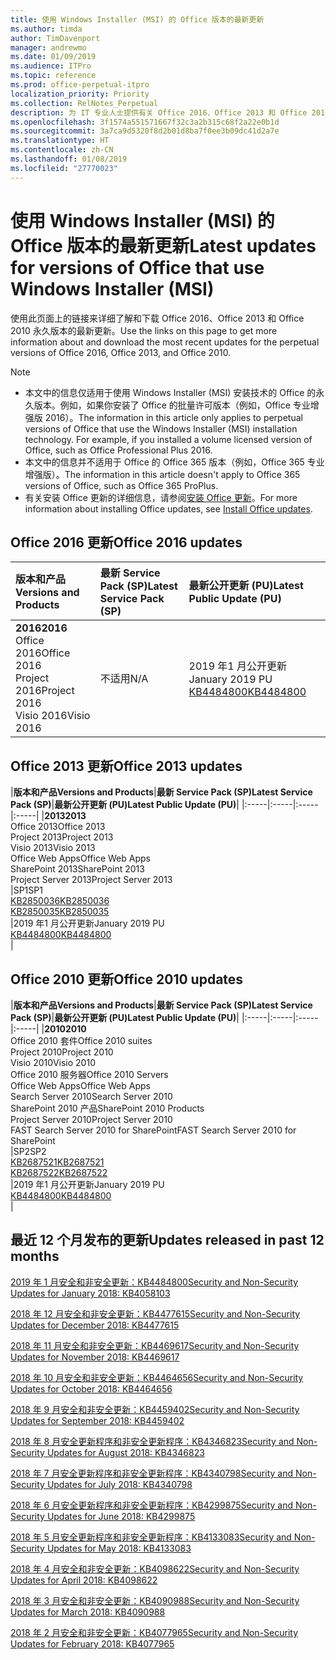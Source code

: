 ```yaml
---
title: 使用 Windows Installer (MSI) 的 Office 版本的最新更新
ms.author: timda
author: TimDavenport
manager: andrewmo
ms.date: 01/09/2019
ms.audience: ITPro
ms.topic: reference
ms.prod: office-perpetual-itpro
localization_priority: Priority
ms.collection: RelNotes_Perpetual
description: 为 IT 专业人士提供有关 Office 2016、Office 2013 和 Office 2010 永久版本的最新更新信息的链接
ms.openlocfilehash: 3f1574a551571667f32c3a2b315c68f2a22e0b1d
ms.sourcegitcommit: 3a7ca9d5320f8d2b01d8ba7f0ee3b09dc41d2a7e
ms.translationtype: HT
ms.contentlocale: zh-CN
ms.lasthandoff: 01/08/2019
ms.locfileid: "27770023"
---
```

# <a name="latest-updates-for-versions-of-office-that-use-windows-installer-msi"></a><span data-ttu-id="36110-103">使用 Windows Installer (MSI) 的 Office 版本的最新更新</span><span class="sxs-lookup"><span data-stu-id="36110-103">Latest updates for versions of Office that use Windows Installer (MSI)</span></span>

<span data-ttu-id="36110-104">使用此页面上的链接来详细了解和下载 Office 2016、Office 2013 和 Office 2010 永久版本的最新更新。</span><span class="sxs-lookup"><span data-stu-id="36110-104">Use the links on this page to get more information about and download the most recent updates for the perpetual versions of Office 2016, Office 2013, and Office 2010.</span></span>
  
 
> [!NOTE]
> - <span data-ttu-id="36110-p101">本文中的信息仅适用于使用 Windows Installer (MSI) 安装技术的 Office 的永久版本。例如，如果你安装了 Office 的批量许可版本（例如，Office 专业增强版 2016）。</span><span class="sxs-lookup"><span data-stu-id="36110-p101">The information in this article only applies to perpetual versions of Office that use the Windows Installer (MSI) installation technology. For example, if you installed a volume licensed version of Office, such as Office Professional Plus 2016.</span></span>
> - <span data-ttu-id="36110-107">本文中的信息并不适用于 Office 的 Office 365 版本（例如，Office 365 专业增强版）。</span><span class="sxs-lookup"><span data-stu-id="36110-107">The information in this article doesn't apply to Office 365 versions of Office, such as Office 365 ProPlus.</span></span>
> - <span data-ttu-id="36110-108">有关安装 Office 更新的详细信息，请参阅[安装 Office 更新](https://support.office.com/article/2ab296f3-7f03-43a2-8e50-46de917611c5)。</span><span class="sxs-lookup"><span data-stu-id="36110-108">For more information about installing Office updates, see [Install Office updates](https://support.office.com/article/2ab296f3-7f03-43a2-8e50-46de917611c5).</span></span> 


## <a name="office-2016-updates"></a><span data-ttu-id="36110-109">Office 2016 更新</span><span class="sxs-lookup"><span data-stu-id="36110-109">Office 2016 updates</span></span>

|<span data-ttu-id="36110-110">**版本和产品**</span><span class="sxs-lookup"><span data-stu-id="36110-110">**Versions and Products**</span></span>|<span data-ttu-id="36110-111">**最新 Service Pack (SP)**</span><span class="sxs-lookup"><span data-stu-id="36110-111">**Latest Service Pack (SP)**</span></span>|<span data-ttu-id="36110-112">**最新公开更新 (PU)**</span><span class="sxs-lookup"><span data-stu-id="36110-112">**Latest Public Update (PU)**</span></span>|
|:-----|:-----|:-----|
|<span data-ttu-id="36110-113">**2016**</span><span class="sxs-lookup"><span data-stu-id="36110-113">**2016**</span></span> <br/> <span data-ttu-id="36110-114">Office 2016</span><span class="sxs-lookup"><span data-stu-id="36110-114">Office 2016</span></span>  <br/> <span data-ttu-id="36110-115">Project 2016</span><span class="sxs-lookup"><span data-stu-id="36110-115">Project 2016</span></span>  <br/> <span data-ttu-id="36110-116">Visio 2016</span><span class="sxs-lookup"><span data-stu-id="36110-116">Visio 2016</span></span>  <br/> |<span data-ttu-id="36110-117">不适用</span><span class="sxs-lookup"><span data-stu-id="36110-117">N/A</span></span>  <br/> |<span data-ttu-id="36110-118">2019 年1 月公开更新</span><span class="sxs-lookup"><span data-stu-id="36110-118">January 2019 PU</span></span>  <br/> [<span data-ttu-id="36110-119">KB4484800</span><span class="sxs-lookup"><span data-stu-id="36110-119">KB4484800</span></span>](https://support.microsoft.com/help/4484800) <br/> |
   
## <a name="office-2013-updates"></a><span data-ttu-id="36110-120">Office 2013 更新</span><span class="sxs-lookup"><span data-stu-id="36110-120">Office 2013 updates</span></span>

|<span data-ttu-id="36110-121">**版本和产品**</span><span class="sxs-lookup"><span data-stu-id="36110-121">**Versions and Products**</span></span>|<span data-ttu-id="36110-122">**最新 Service Pack (SP)**</span><span class="sxs-lookup"><span data-stu-id="36110-122">**Latest Service Pack (SP)**</span></span>|<span data-ttu-id="36110-123">**最新公开更新 (PU)**</span><span class="sxs-lookup"><span data-stu-id="36110-123">**Latest Public Update (PU)**</span></span>|
|:-----|:-----|:-----|:-----|
|<span data-ttu-id="36110-124">**2013**</span><span class="sxs-lookup"><span data-stu-id="36110-124">**2013**</span></span> <br/> <span data-ttu-id="36110-125">Office 2013</span><span class="sxs-lookup"><span data-stu-id="36110-125">Office 2013</span></span>  <br/> <span data-ttu-id="36110-126">Project 2013</span><span class="sxs-lookup"><span data-stu-id="36110-126">Project 2013</span></span>  <br/> <span data-ttu-id="36110-127">Visio 2013</span><span class="sxs-lookup"><span data-stu-id="36110-127">Visio 2013</span></span>  <br/> <span data-ttu-id="36110-128">Office Web Apps</span><span class="sxs-lookup"><span data-stu-id="36110-128">Office Web Apps</span></span>  <br/> <span data-ttu-id="36110-129">SharePoint 2013</span><span class="sxs-lookup"><span data-stu-id="36110-129">SharePoint 2013</span></span>  <br/> <span data-ttu-id="36110-130">Project Server 2013</span><span class="sxs-lookup"><span data-stu-id="36110-130">Project Server 2013</span></span>  <br/> |<span data-ttu-id="36110-131">SP1</span><span class="sxs-lookup"><span data-stu-id="36110-131">SP1</span></span> <br/> [<span data-ttu-id="36110-132">KB2850036</span><span class="sxs-lookup"><span data-stu-id="36110-132">KB2850036</span></span>](https://support.microsoft.com/kb/2850036) <br/>[<span data-ttu-id="36110-133">KB2850035</span><span class="sxs-lookup"><span data-stu-id="36110-133">KB2850035</span></span>](https://support.microsoft.com/kb/2850035) <br/> |<span data-ttu-id="36110-134">2019 年1 月公开更新</span><span class="sxs-lookup"><span data-stu-id="36110-134">January 2019 PU</span></span>  <br/> [<span data-ttu-id="36110-135">KB4484800</span><span class="sxs-lookup"><span data-stu-id="36110-135">KB4484800</span></span>](https://support.microsoft.com/help/4484800) <br/> |
   
## <a name="office-2010-updates"></a><span data-ttu-id="36110-136">Office 2010 更新</span><span class="sxs-lookup"><span data-stu-id="36110-136">Office 2010 updates</span></span>

|<span data-ttu-id="36110-137">**版本和产品**</span><span class="sxs-lookup"><span data-stu-id="36110-137">**Versions and Products**</span></span>|<span data-ttu-id="36110-138">**最新 Service Pack (SP)**</span><span class="sxs-lookup"><span data-stu-id="36110-138">**Latest Service Pack (SP)**</span></span>|<span data-ttu-id="36110-139">**最新公开更新 (PU)**</span><span class="sxs-lookup"><span data-stu-id="36110-139">**Latest Public Update (PU)**</span></span>|
|:-----|:-----|:-----|:-----|
|<span data-ttu-id="36110-140">**2010**</span><span class="sxs-lookup"><span data-stu-id="36110-140">**2010**</span></span> <br/> <span data-ttu-id="36110-141">Office 2010 套件</span><span class="sxs-lookup"><span data-stu-id="36110-141">Office 2010 suites</span></span>  <br/> <span data-ttu-id="36110-142">Project 2010</span><span class="sxs-lookup"><span data-stu-id="36110-142">Project 2010</span></span>  <br/> <span data-ttu-id="36110-143">Visio 2010</span><span class="sxs-lookup"><span data-stu-id="36110-143">Visio 2010</span></span>  <br/> <span data-ttu-id="36110-144">Office 2010 服务器</span><span class="sxs-lookup"><span data-stu-id="36110-144">Office 2010 Servers</span></span>  <br/> <span data-ttu-id="36110-145">Office Web Apps</span><span class="sxs-lookup"><span data-stu-id="36110-145">Office Web Apps</span></span>  <br/> <span data-ttu-id="36110-146">Search Server 2010</span><span class="sxs-lookup"><span data-stu-id="36110-146">Search Server 2010</span></span>  <br/> <span data-ttu-id="36110-147">SharePoint 2010 产品</span><span class="sxs-lookup"><span data-stu-id="36110-147">SharePoint 2010 Products</span></span>  <br/> <span data-ttu-id="36110-148">Project Server 2010</span><span class="sxs-lookup"><span data-stu-id="36110-148">Project Server 2010</span></span>  <br/> <span data-ttu-id="36110-149">FAST Search Server 2010 for SharePoint</span><span class="sxs-lookup"><span data-stu-id="36110-149">FAST Search Server 2010 for SharePoint</span></span>  <br/> |<span data-ttu-id="36110-150">SP2</span><span class="sxs-lookup"><span data-stu-id="36110-150">SP2</span></span> <br/>[<span data-ttu-id="36110-151">KB2687521</span><span class="sxs-lookup"><span data-stu-id="36110-151">KB2687521</span></span>](https://support.microsoft.com/kb/2687521) <br/> [<span data-ttu-id="36110-152">KB2687522</span><span class="sxs-lookup"><span data-stu-id="36110-152">KB2687522</span></span>](https://support.microsoft.com/kb/2687522) <br/> |<span data-ttu-id="36110-153">2019 年1 月公开更新</span><span class="sxs-lookup"><span data-stu-id="36110-153">January 2019 PU</span></span> <br/>[<span data-ttu-id="36110-154">KB4484800</span><span class="sxs-lookup"><span data-stu-id="36110-154">KB4484800</span></span>](https://support.microsoft.com/help/4484800) <br/>|
   

   
## <a name="updates-released-in-past-12-months"></a><span data-ttu-id="36110-155">最近 12 个月发布的更新</span><span class="sxs-lookup"><span data-stu-id="36110-155">Updates released in past 12 months</span></span>

[<span data-ttu-id="36110-156">2019 年 1 月安全和非安全更新：KB4484800</span><span class="sxs-lookup"><span data-stu-id="36110-156">Security and Non-Security Updates for January 2018: KB4058103</span></span>](https://support.microsoft.com/help/4484800)

[<span data-ttu-id="36110-157">2018 年 12 月安全和非安全更新：KB4477615</span><span class="sxs-lookup"><span data-stu-id="36110-157">Security and Non-Security Updates for December 2018: KB4477615</span></span>](https://support.microsoft.com/help/4477615)

[<span data-ttu-id="36110-158">2018 年 11 月安全和非安全更新：KB4469617</span><span class="sxs-lookup"><span data-stu-id="36110-158">Security and Non-Security Updates for November 2018: KB4469617</span></span>](https://support.microsoft.com/help/4469617)

[<span data-ttu-id="36110-159">2018 年 10 月安全和非安全更新：KB4464656</span><span class="sxs-lookup"><span data-stu-id="36110-159">Security and Non-Security Updates for October 2018: KB4464656</span></span>](https://support.microsoft.com/help/4464656)

[<span data-ttu-id="36110-160">2018 年 9 月安全和非安全更新：KB4459402</span><span class="sxs-lookup"><span data-stu-id="36110-160">Security and Non-Security Updates for September 2018: KB4459402</span></span>](https://support.microsoft.com/help/4459402) 

[<span data-ttu-id="36110-161">2018 年 8 月安全更新程序和非安全更新程序：KB4346823</span><span class="sxs-lookup"><span data-stu-id="36110-161">Security and Non-Security Updates for August 2018: KB4346823</span></span>](https://support.microsoft.com/help/4346823)   

[<span data-ttu-id="36110-162">2018 年 7 月安全更新程序和非安全更新程序：KB4340798</span><span class="sxs-lookup"><span data-stu-id="36110-162">Security and Non-Security Updates for July 2018: KB4340798</span></span>](https://support.microsoft.com/help/4340798)   

[<span data-ttu-id="36110-163">2018 年 6 月安全更新程序和非安全更新程序：KB4299875</span><span class="sxs-lookup"><span data-stu-id="36110-163">Security and Non-Security Updates for June 2018: KB4299875</span></span>](https://support.microsoft.com/help/4299875)  

[<span data-ttu-id="36110-164">2018 年 5 月安全更新程序和非安全更新程序：KB4133083</span><span class="sxs-lookup"><span data-stu-id="36110-164">Security and Non-Security Updates for May 2018: KB4133083 </span></span>](https://support.microsoft.com/zh-CN/help/4133083)
  
[<span data-ttu-id="36110-165">2018 年 4 月安全和非安全更新：KB4098622</span><span class="sxs-lookup"><span data-stu-id="36110-165">Security and Non-Security Updates for April 2018: KB4098622</span></span>](https://support.microsoft.com/zh-CN/help/4098622) 
  
[<span data-ttu-id="36110-166">2018 年 3 月安全和非安全更新：KB4090988</span><span class="sxs-lookup"><span data-stu-id="36110-166">Security and Non-Security Updates for March 2018: KB4090988</span></span>](https://support.microsoft.com/zh-CN/help/4090988)  
  
[<span data-ttu-id="36110-167">2018 年 2 月安全和非安全更新：KB4077965</span><span class="sxs-lookup"><span data-stu-id="36110-167">Security and Non-Security Updates for February 2018: KB4077965</span></span>](https://support.microsoft.com/help/4077965)  
  
   
  
